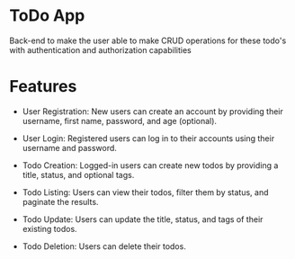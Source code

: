# ToDo App
Back-end to make the user able to make CRUD operations for these todo's with authentication and authorization capabilities

# Features
  - User Registration: New users can create an account by providing their username, first name, password, and age (optional).

  - User Login: Registered users can log in to their accounts using their username and password.

  - Todo Creation: Logged-in users can create new todos by providing a title, status, and optional tags.

  - Todo Listing: Users can view their todos, filter them by status, and paginate the results.

  - Todo Update: Users can update the title, status, and tags of their existing todos.

  - Todo Deletion: Users can delete their todos.

